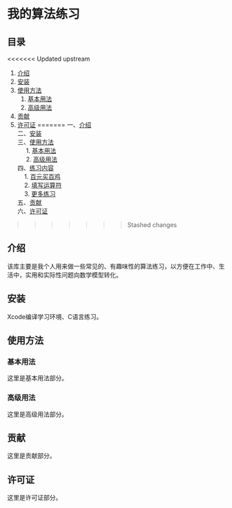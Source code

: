 # 我的算法练习

## 目录
<<<<<<< Updated upstream
1. [介绍](#介绍)
2. [安装](#安装)
3. [使用方法](#使用方法)
    1. [基本用法](#基本用法)
    2. [高级用法](#高级用法)
4. [贡献](#贡献)
5. [许可证](#许可证)
=======
一、[介绍](#一介绍)  
二、[安装](#二安装)  
三、[使用方法](#三使用方法)  
&nbsp;&nbsp;&nbsp;&nbsp; 1. [基本用法](#基本用法)  
&nbsp;&nbsp;&nbsp;&nbsp; 2. [高级用法](#高级用法)  
四、[练习内容](#四练习内容)  
&nbsp;&nbsp;&nbsp;&nbsp;1. [百元买百鸡](#1-百元买百鸡)  
&nbsp;&nbsp;&nbsp;&nbsp;2. [填写运算符](#2-填写运算符)  
&nbsp;&nbsp;&nbsp;&nbsp;3. [更多练习](#3-更多练习)  
五、[贡献](#五贡献)  
六、[许可证](#六许可证)  
>>>>>>> Stashed changes

## 介绍
该库主要是我个人用来做一些常见的、有趣味性的算法练习，以方便在工作中、生活中，实用和实际性问题向数学模型转化。

## 安装
Xcode编译学习环境、C语言练习。

## 使用方法

### 基本用法
这里是基本用法部分。

### 高级用法
这里是高级用法部分。

## 贡献
这里是贡献部分。

## 许可证
这里是许可证部分。
